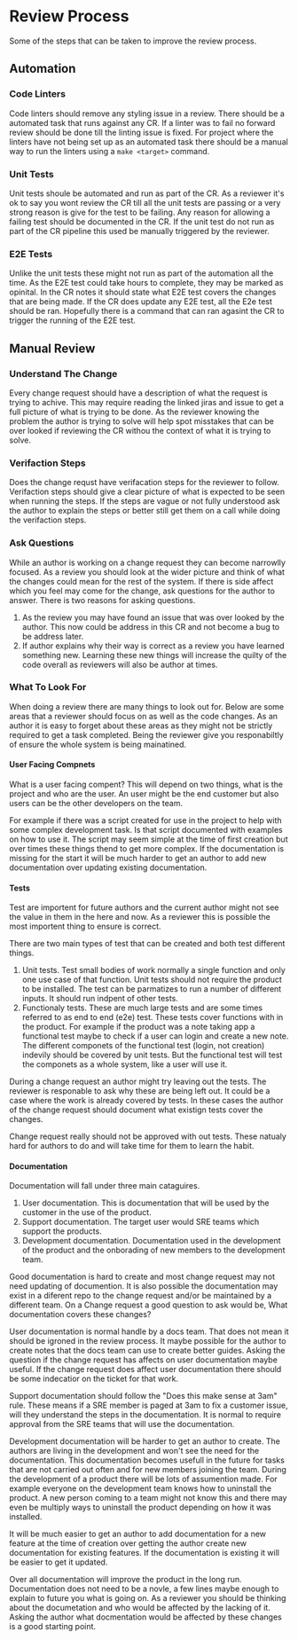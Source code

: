 # Review Process

Some of the steps that can be taken to improve the review process.

## Automation

### Code Linters 
Code linters should remove any styling issue in a review. 
There should be a automated task that runs against any CR.
If a linter was to fail no forward review should be done till the linting issue is fixed.
For project where the linters have not being set up as an automated task there should be a manual way to run the linters using a `make <target>` command.

### Unit Tests
Unit tests shoule be automated and run as part of the CR.
As a reviewer it's ok to say you wont review the CR till all the unit tests are passing or a very strong reason is give for the test to be failing.
Any reason for allowing a failing test should be documented in the CR.
If the unit test do not run as part of the CR pipeline this used be manually triggered by the reviewer.

### E2E Tests
Unlike the unit tests these might not run as part of the automation all the time.
As the E2E test could take hours to complete, they may be marked as opinital.
In the CR notes it should state what E2E test covers the changes that are being made.
If the CR does update any E2E test, all the E2e test should be ran.
Hopefully there is a command that can ran agasint the CR to trigger the running of the E2E test.

## Manual Review

### Understand The Change
Every change request should have a description of what the request is trying to achive.
This may require reading the linked jiras and issue to get a full picture of what is trying to be done.
As the reviewer knowing the problem the author is trying to solve will help spot misstakes that can be over looked if reviewing the CR withou the context of what it is trying to solve.

### Verifaction Steps
Does the change requst have verifacation steps for the reviewer to follow.
Verifaction steps should give a clear picture of what is expected to be seen when running the steps.
If the steps are vague or not fully understood ask the author to explain the steps or better still get them on a call while doing the verifaction steps.

### Ask Questions
While an author is working on a change request they can become narrowlly focused.
As a review you should look at the wider picture and think of what the changes could mean for the rest of the system.
If there is side affect which you feel may come for the change, ask questions for the author to answer.
There is two reasons for asking questions. 

1. As the review you may have found an issue that was over looked by the author.
This now could be address in this CR and not become a bug to be address later.
2. If author explains why their way is correct as a review you have learned something new.
Learning these new things will increase the quilty of the code overall as reviewers will also be author at times.

### What To Look For
When doing a review there are many things to look out for. 
Below are some areas that a reviewer should focus on as well as the code changes.
As an author it is easy to forget about these areas as they might not be strictly required to get a task completed.
Being the reviewer give you responabiltly of ensure the whole system is being mainatined. 

#### User Facing Compnets
What is a user facing compent?
This will depend on two things, what is the project and who are the user.
An user might be the end customer but also users can be the other developers on the team.

For example if there was a script created for use in the project to help with some complex development task.
Is that script documented with examples on how to use it.
The script may seem simple at the time of first creation but over times these things thend to get more complex.
If the documentation is missing for the start it will be much harder to get an author to add new documentation over updating existing documentation.

#### Tests
Test are importent for future authors and the current author might not see the value in them in the here and now.
As a reviewer this is possible the most importent thing to ensure is correct.

There are two main types of test that can be created and both test different things.

1. Unit tests. 
Test small bodies of work normally a single function and only one use case of that function.
Unit tests should not require the product to be installed.
The test can be parmatizes to run a number of different inputs.
It should run indpent of other tests.
2. Functionaly tests. 
These are much large tests and are some times referred to as end to end (e2e) test. 
These tests cover functions with in the product.
For example if the product was a note taking app a functional test maybe to check if a user can login and create a new note.
The different componets of the functional test (login, not creation) indevily should be covered by unit tests.
But the functional test will test the componets as a whole system, like a user will use it.

During a change request an author might try leaving out the tests.
The reviewer is responable to ask why these are being left out. 
It could be a case where the work is already covered by tests.
In these cases the author of the change request should document what existign tests cover the changes.

Change request really should not be approved with out tests.
These natualy hard for authors to do and will take time for them to learn the habit.

#### Documentation 
Documentation will fall under three main cataguires.

1. User documentation. 
This is documentation that will be used by the customer in the use of the product.
2. Support documentation. 
The target user would SRE teams which support the products.
3. Development documentation.
Documentation used in the development of the product and the onborading of new members to the development team.

Good documentation is hard to create and most change request may not need updating of documention.
It is also possible the documentation may exist in a diferent repo to the change request and/or be maintained by a different team.
On a Change request a good question to ask would be, What documentation covers these changes?

User documentation is normal handle by a docs team. 
That does not mean it should be igroned in the review process.
It maybe possible for the author to create notes that the docs team can use to create better guides.
Asking the question if the change request has affects on user documentation maybe useful.
If the change request does affect user documentation there should be some indecatior on the ticket for that work.

Support documentation should follow the "Does this make sense at 3am" rule.
These means if a SRE member is paged at 3am to fix a customer issue, will they understand the steps in the documentation.
It is normal to require approval from the SRE teams that will use the documentation. 

Development documentation will be harder to get an author to create.
The authors are living in the development and won't see the need for the documentation.
This documentation becomes usefull in the future for tasks that are not carried out often and for new members joining the team.
During the development of a product there will be lots of assumention made.
For example everyone on the development team knows how to uninstall the product.
A new person coming to a team might not know this and there may even be multiply ways to uninstall the product depending on how it was installed.

It will be much easier to get an author to add documentation for a new feature at the time of creation over getting the author create new documentation for existing features.
If the documentation is existing it will be easier to get it updated.

Over all documentation will improve the product in the long run.
Documentation does not need to be a novle, a few lines maybe enough to explain to future you what is going on.
As a reviewer you should be thinking about the documetation and who would be affected by the lacking of it.
Asking the author what docmentation would be affected by these changes is a good starting point. 


